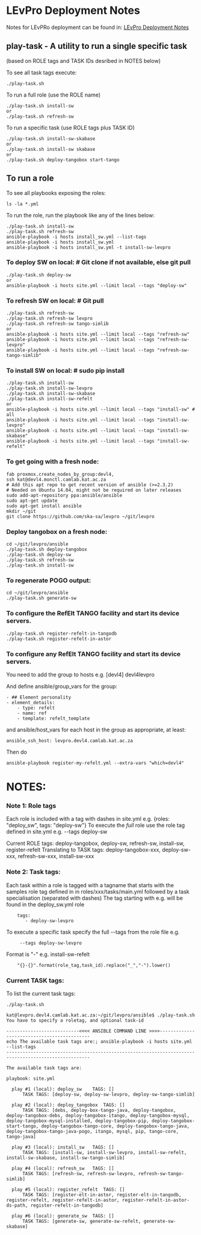 # LEvPro Deployment Notes
Notes for LEvPRo deployment can be found in:
[LEvPro Deployment Notes](https://docs.google.com/document/d/12f495FEMOi0g3bJjoZL3icZaCCr7iSjTY3jToFqA2Ns/edit#)

## play-task - A utility to run a single specific task
(based on ROLE tags and TASK IDs desribed in NOTES below)

To see all task tags execute:
```
./play-task.sh
```

To run a full role (use the ROLE name)
```
./play-task.sh install-sw
or
./play-task.sh refresh-sw
```

To run a specific task (use ROLE tags plus TASK ID)
```
./play-task.sh install-sw-skabase
or
./play-task.sh install-sw skabase
or
./play-task.sh deploy-tangobox start-tango
```

## To run a role

To see all playbooks exposing the roles:
```
ls -la *.yml
```

To run the role, run the playbook like any of the lines below:
```
./play-task.sh install-sw
./play-task.sh refresh-sw
ansible-playbook -i hosts install_sw.yml --list-tags
ansible-playbook -i hosts install_sw.yml
ansible-playbook -i hosts install_sw.yml -t install-sw-levpro
```

### To deploy SW on local: # Git clone if not available, else git pull
```
./play-task.sh deploy-sw
or
ansible-playbook -i hosts site.yml --limit local --tags "deploy-sw"
```

### To refresh SW on local: # Git pull
```
./play-task.sh refresh-sw
./play-task.sh refresh-sw levpro
./play-task.sh refresh-sw tango-simlib
or
ansible-playbook -i hosts site.yml --limit local --tags "refresh-sw"
ansible-playbook -i hosts site.yml --limit local --tags "refresh-sw-levpro"
ansible-playbook -i hosts site.yml --limit local --tags "refresh-sw-tango-simlib"
```

### To install SW on local: # sudo pip install
```
./play-task.sh install-sw
./play-task.sh install-sw-levpro
./play-task.sh install-sw-skabase
./play-task.sh install-sw-refelt
or
ansible-playbook -i hosts site.yml --limit local --tags "install-sw" # all
ansible-playbook -i hosts site.yml --limit local --tags "install-sw-levpro"
ansible-playbook -i hosts site.yml --limit local --tags "install-sw-skabase"
ansible-playbook -i hosts site.yml --limit local --tags "install-sw-refelt"
```

### To get going with a fresh node:
```
fab proxmox.create_nodes_by_group:devl4,
ssh kat@devl4.monctl.camlab.kat.ac.za
# Add this apt repo to get recent version of ansible (>=2.3.2)
# Needed on Ubuntu 14.04, might not be required on later releases
sudo add-apt-repository ppa:ansible/ansible
sudo apt-get update
sudo apt-get install ansible
mkdir ~/git
git clone https://github.com/ska-sa/levpro ~/git/levpro
```

### Deploy tangobox on a fresh node:
```
cd ~/git/levpro/ansible
./play-task.sh deploy-tangobox
./play-task.sh deploy-sw
./play-task.sh refresh-sw
./play-task.sh install-sw
```
### To regenerate POGO output:
```
cd ~/git/levpro/ansible
./play-task.sh generate-sw
```

### To configure the RefElt TANGO facility and start its device servers.
```
./play-task.sh register-refelt-in-tangodb
./play-task.sh register-refelt-in-astor
```

### To configure any RefElt TANGO facility and start its device servers.
You need to add the group to hosts e.g.
[devl4]
devl4levpro

And define ansible/group_vars for the group:
```
- ## Element personality
- element_details:
    - type: refelt
    - name: ref
    - template: refelt_template
```

and ansible/host_vars for each host in the group as appropriate, at least:
```
ansible_ssh_host: levpro.devl4.camlab.kat.ac.za
```

Then do
```
ansible-playbook register-my-refelt.yml --extra-vars "which=devl4"
```

# NOTES:

### Note 1: Role tags
Each role is included with a tag with dashes in site.yml
    e.g. {roles: "deploy_sw", tags: "deploy-sw"}
To execute the _full_ role use the role tag defined in site.yml
    e.g. --tags deploy-sw

Current ROLE tags:
    deploy-tangobox, deploy-sw, refresh-sw, install-sw, register-refelt
    Translating to TASK tags:
    deploy-tangobox-xxx, deploy-sw-xxx, refresh-sw-xxx, install-sw-xxx



### Note 2: Task tags:
Each task within a role is tagged with a tagname that starts with the samples
role tag defined in in roles/xxx/tasks/main.yml followed by a task specialisation
(separated with dashes)
The tag starting with e.g. will be found in the deploy_sw.yml role
```
    tags:
       - deploy-sw-levpro
```
To execute a specific task specify the full --tags from the role file e.g.
```
     --tags deploy-sw-levpro
```
Format is "<role-tag>-<task-tag>" e.g. install-sw-refelt
```
    "{}-{}".format(role_tag,task_id).replace("_","-").lower()
```

### Current TASK tags:
To list the current task tags:
```
./play-task.sh 

kat@levpro.devl4.camlab.kat.ac.za:~/git/levpro/ansible$ ./play-task.sh 
You have to specify a roletag, and optional task-id

---------------------------<<<< ANSIBLE COMMAND LINE >>>>--------------------------------------------
echo The available task tags are:; ansible-playbook -i hosts site.yml --list-tags
-----------------------------------------------------------------------------------------------------

The available task tags are:

playbook: site.yml

  play #1 (local): deploy_sw	TAGS: []
      TASK TAGS: [deploy-sw, deploy-sw-levpro, deploy-sw-tango-simlib]

  play #2 (local): deploy_tangobox	TAGS: []
      TASK TAGS: [debs, deploy-box-tango-java, deploy-tangobox, deploy-tangobox-debs, deploy-tangobox-itango, deploy-tangobox-mysql, deploy-tangobox-mysql-installed, deploy-tangobox-pip, deploy-tangobox-start-tango, deploy-tangobox-tango-core, deploy-tangobox-tango-java, deploy-tangobox-tango-java-pogo, itango, mysql, pip, tango-core, tango-java]

  play #3 (local): install_sw	TAGS: []
      TASK TAGS: [install-sw, install-sw-levpro, install-sw-refelt, install-sw-skabase, install-sw-tango-simlib]

  play #4 (local): refresh_sw	TAGS: []
      TASK TAGS: [refresh-sw, refresh-sw-levpro, refresh-sw-tango-simlib]

  play #5 (local): register_refelt	TAGS: []
      TASK TAGS: [register-elt-in-astor, register-elt-in-tangodb, register-refelt, register-refelt-in-astor, register-refelt-in-astor-ds-path, register-refelt-in-tangodb]

  play #6 (local): generate_sw	TAGS: []
      TASK TAGS: [generate-sw, generate-sw-refelt, generate-sw-skabase]
```

